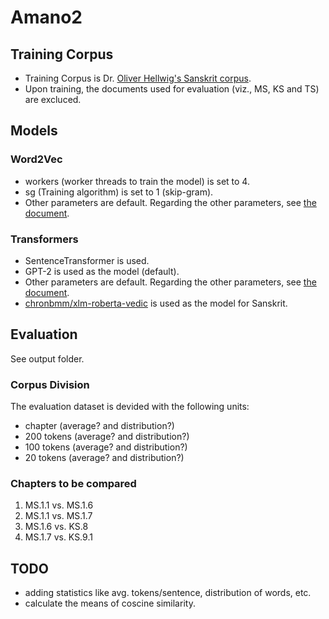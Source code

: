 # Amano2
## Training Corpus
- Training Corpus is Dr. [Oliver Hellwig's Sanskrit corpus](https://github.com/OliverHellwig/sanskrit/tree/master/dcs/data/conllu/files).
- Upon training, the documents used for evaluation (viz., MS, KS and TS) are excluced.

## Models
### Word2Vec
- workers (worker threads to train the model) is set to 4.
- sg (Training algorithm) is set to 1 (skip-gram).
- Other parameters are default. Regarding the other parameters, see [the document](https://radimrehurek.com/gensim/auto_examples/tutorials/run_word2vec.html).

### Transformers
- SentenceTransformer is used.
- GPT-2 is used as the model (default).
- Other parameters are default. Regarding the other parameters, see [the document](https://www.sbert.net/docs/package_reference/SentenceTransformer.html).
- [chronbmm/xlm-roberta-vedic](https://huggingface.co/chronbmm/xlm-roberta-vedic) is used as the model for Sanskrit.

## Evaluation
See output folder.
### Corpus Division
The evaluation dataset is devided with the following units:
- chapter (average? and distribution?)
- 200 tokens (average? and distribution?)
- 100 tokens (average? and distribution?)
- 20 tokens (average? and distribution?)

### Chapters to be compared
1. MS.1.1 vs. MS.1.6 
2. MS.1.1 vs. MS.1.7 
3. MS.1.6 vs. KS.8 
4. MS.1.7 vs. KS.9.1

## TODO
- adding statistics like avg. tokens/sentence, distribution of words, etc.
- calculate the means of coscine similarity.